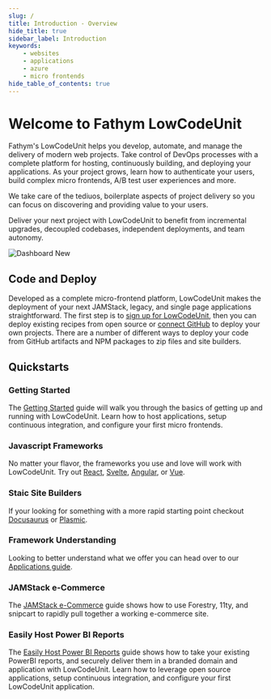 ```yaml
---
slug: /
title: Introduction - Overview
hide_title: true
sidebar_label: Introduction
keywords:
    - websites
    - applications
    - azure
    - micro frontends
hide_table_of_contents: true
---
```


# Welcome to Fathym LowCodeUnit

Fathym's LowCodeUnit helps you develop, automate, and manage the delivery of modern web projects.  Take control of DevOps processes with a complete platform for hosting, continuously building, and deploying your applications.  As your project grows, learn how to authenticate your users, build complex micro frontends, A/B test user experiences and more.

We take care of the tediuos, boilerplate aspects of project delivery so you can focus on discovering and providing value to your users.  

Deliver your next project with LowCodeUnit to benefit from incremental upgrades, decoupled codebases, independent deployments, and team autonomy.

![Dashboard New](/img/screenshots/dashboard-welcome.png)

## Code and Deploy

Developed as a complete micro-frontend platform, LowCodeUnit makes the deployment of your next JAMStack, legacy, and single page applications straightforward.  The first step is to [sign up for LowCodeUnit](https://www.lowcodeunit.com/dashboard/create-project), then you can deploy existing recipes from open source or [connect GitHub](./getting-started/create-first-project) to deploy your own projects.  There are a number of different ways to deploy your code from GitHub artifacts and NPM packages to zip files and site builders.  

## Quickstarts

### Getting Started

The [Getting Started](./getting-started/setup) guide will walk you through the basics of getting up and running with LowCodeUnit.  Learn how to host applications, setup continuous integration, and configure your first micro frontends.

### Javascript Frameworks

No matter your flavor, the frameworks you use and love will work with LowCodeUnit.  Try out [React](../guides/deploying/frameworks/react), [Svelte](../guides/deploying/frameworks/svelte), [Angular](../guides/deploying/frameworks/angular), or [Vue](../guides/deploying/frameworks/vue).

### Staic Site Builders

If your looking for something with a more rapid starting point checkout [Docusaurus](./guides/deploying/site-builders/docusaurus-sites) or [Plasmic](../guides/deploying/site-builders/plasmic-sites).

### Framework Understanding

Looking to better understand what we offer you can head over to our [Applications guide](../guides/applications/overview).

### JAMStack e-Commerce

The [JAMStack e-Commerce](../guides/deploying/e-commerce/forestry-11ty-snipcart/overview) guide shows how to use Forestry, 11ty, and snipcart to rapidly pull together a working e-commerce site.

### Easily Host Power BI Reports

The [Easily Host Power BI Reports](../guides/deploying/reporting/powerbi-reports) guide shows how to take your existing PowerBI reports, and securely deliver them in a branded domain and application with LowCodeUnit.  Learn how to leverage open source applications, setup continuous integration, and configure your first LowCodeUnit application.

<!-- 
### End-to-end IoT

The [end-to-end IoT guide](./guides/end-to-end-iot/overview) takes you through how to get your data from IoT Ensemble (an easy way to start working with IoT) up and running with LowCodeUnit.  Learn how to connect applications with your IoT data, setup continuous integration, and configure your first micro frontends.
-->

<!-- ### Micro Frontends

Get the most out of LowCodeUnit and explore our micro frontend features 

### A/B Testing

### User Identity

### Domain Security -->
